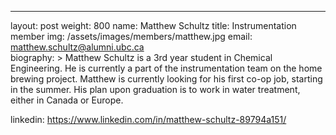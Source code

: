 ﻿---

layout: post
weight: 800
name: Matthew Schultz
title: Instrumentation member
img: /assets/images/members/matthew.jpg
email: matthew.schultz@alumni.ubc.ca	
biography: >
Matthew Schultz is a 3rd year student in Chemical Engineering.  He is currently a part of the instrumentation team on the home brewing project. Matthew is currently looking for his first co-op job, starting in the summer.  His plan upon graduation is to work in water treatment, either in Canada or Europe.
  

linkedin: https://www.linkedin.com/in/matthew-schultz-89794a151/
